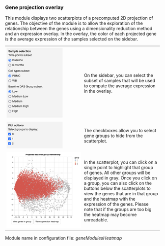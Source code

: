 ### Gene projection overlay
<style>
td { padding: 5px; border-spacing: 5px; }
</style>
This module displays two scatterplots of a precomputed 2D projection of genes. The objective of the module is to allow the exploration of the relationship between the genes using a dimensionality reduction method and an expression overlay. In the overlay, the color of each projected gene is the average expression of the samples selected on the sidebar. 

<table>
<colgroup>
<col style="width: 50%"/>
<col style="width: 60%"/>
</colgroup>
<tbody>
<tr>
	<td><img width="75%" src="geneProjectionOverlay-subset.png"></td>
	<td>On the sidebar, you can select the subset of samples that will be used to compute the average expression in the overlay.</td>
</tr>
<tr>
	<td><img width="75%" src="geneProjectionOverlay-options.png"></td>
	<td>The checkboxes allow you to select gene groups to hide from the scatterplot.</td>
</tr>
<tr>
	<td><img width="100%" src="geneProjectionOverlay-plot.png"></td>
	<td>In the scatterplot, you can click on a single point to highlight that group of genes. All other groups will be displayed in gray. Once you click on a group, you can also click on the buttons below the scatterplots to view the genes that are in that group and the heatmap with the expression of the genes. Please note that if the groups are too big the heatmap may become unreadable.</td>
</tr>

</tbody>
</table>

Module name in configuration file: *geneModulesHeatmap*